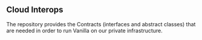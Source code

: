 ## Cloud Interops

The repository provides the Contracts (interfaces and abstract classes) that are needed in order to run Vanilla on our private infrastructure.
